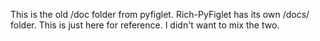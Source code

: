 This is the old /doc folder from pyfiglet.
Rich-PyFiglet has its own /docs/ folder. This is just
here for reference. I didn't want to mix the two.
